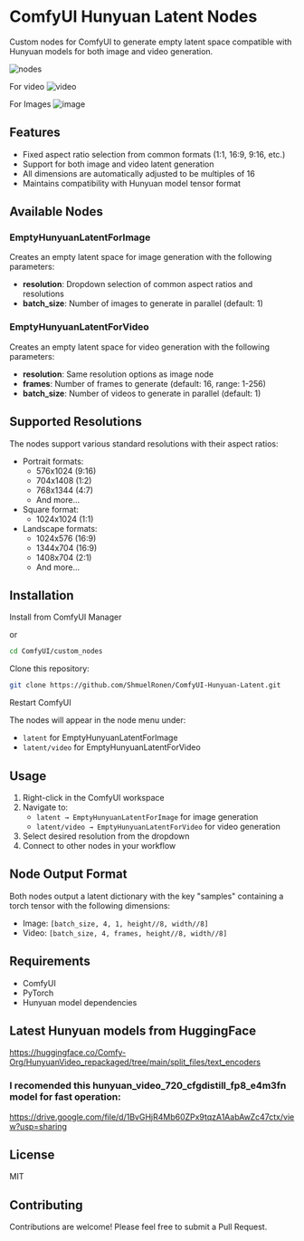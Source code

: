 # ComfyUI Hunyuan Latent Nodes

Custom nodes for ComfyUI to generate empty latent space compatible with Hunyuan models for both image and video generation.

![nodes](https://github.com/user-attachments/assets/6af9ce1a-86a0-4f22-a33a-8176591243ca)


For video
![video](https://github.com/user-attachments/assets/c98fef05-24f6-4388-b648-5c25cd91caef)

For Images
![image](https://github.com/user-attachments/assets/b7c244f2-0d31-4814-9c41-f950219251d8)


## Features

- Fixed aspect ratio selection from common formats (1:1, 16:9, 9:16, etc.)
- Support for both image and video latent generation
- All dimensions are automatically adjusted to be multiples of 16
- Maintains compatibility with Hunyuan model tensor format

## Available Nodes

### EmptyHunyuanLatentForImage
Creates an empty latent space for image generation with the following parameters:
- **resolution**: Dropdown selection of common aspect ratios and resolutions
- **batch_size**: Number of images to generate in parallel (default: 1)

### EmptyHunyuanLatentForVideo
Creates an empty latent space for video generation with the following parameters:
- **resolution**: Same resolution options as image node
- **frames**: Number of frames to generate (default: 16, range: 1-256)
- **batch_size**: Number of videos to generate in parallel (default: 1)

## Supported Resolutions

The nodes support various standard resolutions with their aspect ratios:
- Portrait formats:
  - 576x1024 (9:16)
  - 704x1408 (1:2)
  - 768x1344 (4:7)
  - And more...
- Square format:
  - 1024x1024 (1:1)
- Landscape formats:
  - 1024x576 (16:9)
  - 1344x704 (16:9)
  - 1408x704 (2:1)
  - And more...

## Installation

Install from ComfyUI Manager

or

```bash
cd ComfyUI/custom_nodes
```

Clone this repository:
```bash
git clone https://github.com/ShmuelRonen/ComfyUI-Hunyuan-Latent.git
```

Restart ComfyUI

The nodes will appear in the node menu under:
- `latent` for EmptyHunyuanLatentForImage
- `latent/video` for EmptyHunyuanLatentForVideo

## Usage

1. Right-click in the ComfyUI workspace
2. Navigate to:
   - `latent → EmptyHunyuanLatentForImage` for image generation
   - `latent/video → EmptyHunyuanLatentForVideo` for video generation
3. Select desired resolution from the dropdown
4. Connect to other nodes in your workflow

## Node Output Format

Both nodes output a latent dictionary with the key "samples" containing a torch tensor with the following dimensions:

- Image: `[batch_size, 4, 1, height//8, width//8]`
- Video: `[batch_size, 4, frames, height//8, width//8]`

## Requirements

- ComfyUI
- PyTorch
- Hunyuan model dependencies

## Latest Hunyuan models from HuggingFace

https://huggingface.co/Comfy-Org/HunyuanVideo_repackaged/tree/main/split_files/text_encoders

### I recomended this hunyuan_video_720_cfgdistill_fp8_e4m3fn model for fast operation:

https://drive.google.com/file/d/1BvGHjR4Mb60ZPx9tqzA1AabAwZc47ctx/view?usp=sharing

## License

MIT

## Contributing

Contributions are welcome! Please feel free to submit a Pull Request.
